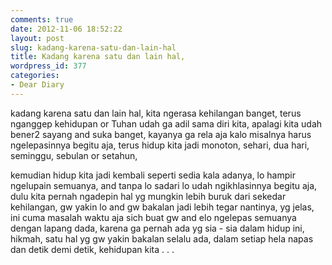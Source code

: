 ```yaml
---
comments: true
date: 2012-11-06 18:52:22
layout: post
slug: kadang-karena-satu-dan-lain-hal
title: Kadang karena satu dan lain hal,
wordpress_id: 377
categories:
- Dear Diary
---
```


kadang karena satu dan lain hal,
kita ngerasa kehilangan banget,
terus nganggep kehidupan or Tuhan udah ga adil sama diri kita,
apalagi kita udah bener2 sayang and suka banget,
kayanya ga rela aja kalo misalnya harus ngelepasinnya begitu aja,
terus hidup kita jadi monoton,
sehari, dua hari,
seminggu, sebulan or setahun,

kemudian hidup kita jadi kembali
seperti sedia kala adanya,
lo hampir ngelupain semuanya,
and tanpa lo sadari lo udah ngikhlasinnya begitu aja,
dulu kita pernah ngadepin hal yg mungkin lebih buruk
dari sekedar kehilangan,
gw yakin lo and gw bakalan jadi lebih tegar nantinya,
yg jelas,
ini cuma masalah waktu aja sich buat gw and elo
ngelepas semuanya dengan lapang dada,
karena ga pernah ada yg sia - sia dalam hidup ini,
hikmah,
satu hal yg gw yakin bakalan selalu ada,
dalam setiap hela napas dan detik demi detik,
kehidupan kita . . .
